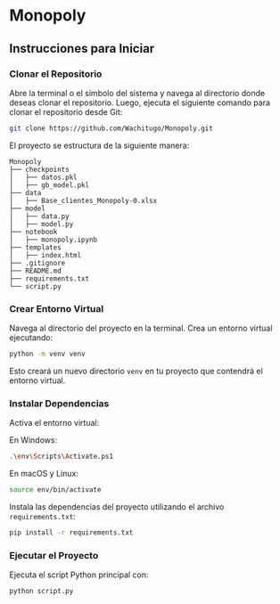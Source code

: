 # Monopoly

## Instrucciones para Iniciar

### Clonar el Repositorio

Abre la terminal o el símbolo del sistema y navega al directorio donde deseas clonar el repositorio. Luego, ejecuta el siguiente comando para clonar el repositorio desde Git:

```bash
git clone https://github.com/Wachitugo/Monopoly.git
```

El proyecto se estructura de la siguiente manera:

```
Monopoly
├── checkpoints
│   ├── datos.pkl
│   ├── gb_model.pkl
├── data
│   ├── Base_clientes_Monopoly-0.xlsx
├── model
│   ├── data.py
│   ├── model.py
├── notebook
│   ├── monopoly.ipynb
├── templates
│   ├── index.html
├── .gitignore
├── README.md
├── requirements.txt
└── script.py
```

### Crear Entorno Virtual

Navega al directorio del proyecto en la terminal. Crea un entorno virtual ejecutando:

```bash
python -m venv venv
```

Esto creará un nuevo directorio `venv` en tu proyecto que contendrá el entorno virtual.

### Instalar Dependencias

Activa el entorno virtual:

En Windows:

```bash
.\env\Scripts\Activate.ps1
```

En macOS y Linux:

```bash
source env/bin/activate
```

Instala las dependencias del proyecto utilizando el archivo `requirements.txt`:

```bash
pip install -r requirements.txt
```

### Ejecutar el Proyecto

Ejecuta el script Python principal con:

```bash
python script.py
```